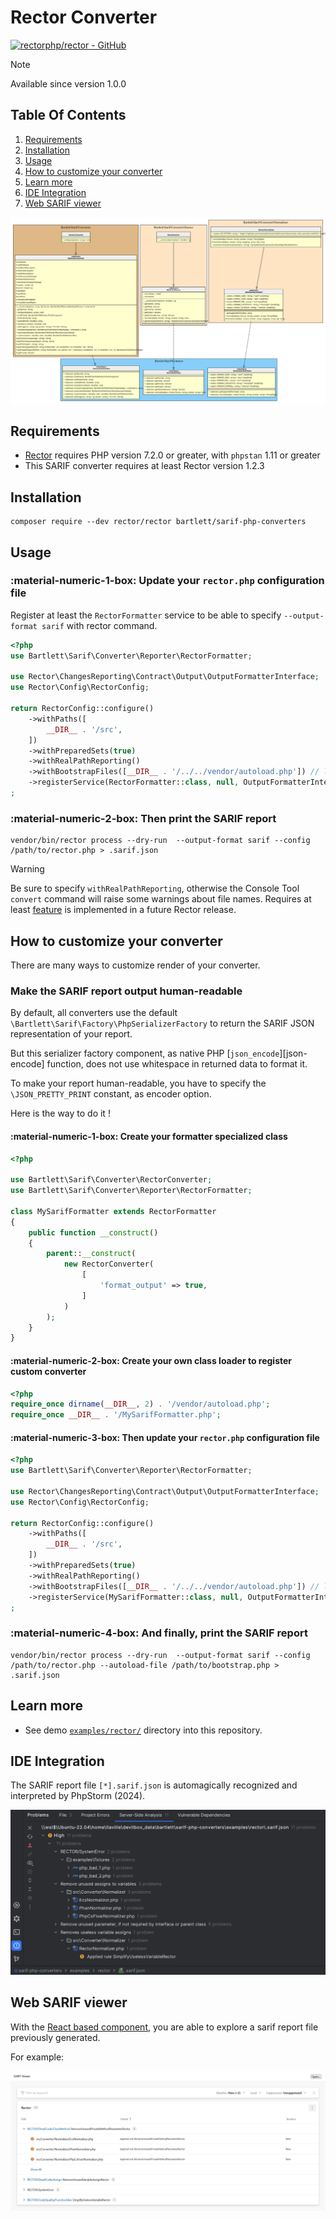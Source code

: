 <!-- markdownlint-disable MD013 -->
# Rector Converter

[![rectorphp/rector - GitHub](https://gh-card.dev/repos/rectorphp/rector.svg?fullname=)](https://github.com/rectorphp/rector)

> [!NOTE]
>
> Available since version 1.0.0

## Table Of Contents

1. [Requirements](#requirements)
2. [Installation](#installation)
3. [Usage](#usage)
4. [How to customize your converter](#how-to-customize-your-converter)
5. [Learn more](#learn-more)
6. [IDE Integration](#ide-integration)
7. [Web SARIF viewer](#web-sarif-viewer)

![rector converter](../assets/images/converter-rector.graphviz.svg)

## Requirements

* [Rector][rector] requires PHP version 7.2.0 or greater, with `phpstan` 1.11 or greater
* This SARIF converter requires at least Rector version 1.2.3

## Installation

```shell
composer require --dev rector/rector bartlett/sarif-php-converters
```

## Usage

### :material-numeric-1-box: Update your `rector.php` configuration file

Register at least the `RectorFormatter` service to be able to specify `--output-format sarif` with rector command.

```php
<?php
use Bartlett\Sarif\Converter\Reporter\RectorFormatter;

use Rector\ChangesReporting\Contract\Output\OutputFormatterInterface;
use Rector\Config\RectorConfig;

return RectorConfig::configure()
    ->withPaths([
        __DIR__ . '/src',
    ])
    ->withPreparedSets(true)
    ->withRealPathReporting()
    ->withBootstrapFiles([__DIR__ . '/../../vendor/autoload.php']) // loader for Sarif PHP Converters classes
    ->registerService(RectorFormatter::class, null, OutputFormatterInterface::class)
;
```

### :material-numeric-2-box: Then print the SARIF report

```shell
vendor/bin/rector process --dry-run  --output-format sarif --config /path/to/rector.php > .sarif.json
```

> [!WARNING]
>
> Be sure to specify `withRealPathReporting`, otherwise the Console Tool `convert` command
> will raise some warnings about file names.
> Requires at least [feature](https://github.com/rectorphp/rector/issues/8757) is implemented in a future Rector release.

## How to customize your converter

There are many ways to customize render of your converter.

### Make the SARIF report output human-readable

By default, all converters use the default `\Bartlett\Sarif\Factory\PhpSerializerFactory`
to return the SARIF JSON representation of your report.

But this serializer factory component, as native PHP [`json_encode`][json-encode] function,
does not use whitespace in returned data to format it.

To make your report human-readable, you have to specify the `\JSON_PRETTY_PRINT` constant, as encoder option.

Here is the way to do it !

#### :material-numeric-1-box: Create your formatter specialized class

```php
<?php

use Bartlett\Sarif\Converter\RectorConverter;
use Bartlett\Sarif\Converter\Reporter\RectorFormatter;

class MySarifFormatter extends RectorFormatter
{
    public function __construct()
    {
        parent::__construct(
            new RectorConverter(
                [
                    'format_output' => true,
                ]
            )
        );
    }
}
```

#### :material-numeric-2-box: Create your own class loader to register custom converter

```php
<?php
require_once dirname(__DIR__, 2) . '/vendor/autoload.php';
require_once __DIR__ . '/MySarifFormatter.php';
```

#### :material-numeric-3-box: Then update your `rector.php` configuration file

```php
<?php
use Bartlett\Sarif\Converter\Reporter\RectorFormatter;

use Rector\ChangesReporting\Contract\Output\OutputFormatterInterface;
use Rector\Config\RectorConfig;

return RectorConfig::configure()
    ->withPaths([
        __DIR__ . '/src',
    ])
    ->withPreparedSets(true)
    ->withRealPathReporting()
    ->withBootstrapFiles([__DIR__ . '/../../vendor/autoload.php']) // loader for Sarif PHP Converters classes
    ->registerService(MySarifFormatter::class, null, OutputFormatterInterface::class)
;
```

### :material-numeric-4-box: And finally, print the SARIF report

```shell
vendor/bin/rector process --dry-run  --output-format sarif --config /path/to/rector.php --autoload-file /path/to/bootstrap.php > .sarif.json
```

## Learn more

* See demo [`examples/rector/`][example-folder] directory into this repository.

## IDE Integration

The SARIF report file `[*].sarif.json` is automagically recognized and interpreted by PhpStorm (2024).

![PHPStorm integration](../assets/images/phpstorm-rector.png)

## Web SARIF viewer

With the [React based component][sarif-web-component], you are able to explore a sarif report file previously generated.

For example:

![sarif-web-rector](../assets/images/sarif-web-rector.png)

[example-folder]: https://github.com/llaville/sarif-php-converters/blob/1.0/examples/rector/
[rector]: https://github.com/rectorphp/rector
[sarif-web-component]: https://github.com/Microsoft/sarif-web-component
